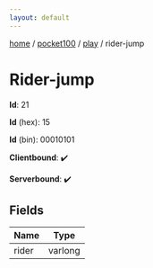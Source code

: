 ```yaml
---
layout: default
---
```


[home](/)  /  [pocket100](/protocol/pocket100)  /  [play](/protocol/pocket100/play)  /  rider-jump

# Rider-jump

**Id**: 21

**Id** (hex): 15

**Id** (bin): 00010101

**Clientbound**: ✔️

**Serverbound**: ✔️

## Fields

Name | Type
---|---
rider | varlong

